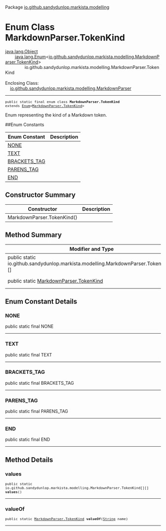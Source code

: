 Package [io.github.sandydunlop.markista.modelling](index.md)

# Enum Class MarkdownParser.TokenKind
[java.lang.Object](https://docs.oracle.com/en/java/javase/24/docs/api/java.base/java/lang/Object.html)<br/>
        [java.lang.Enum](https://docs.oracle.com/en/java/javase/24/docs/api/java.base/java/lang/Enum.html)<[io.github.sandydunlop.markista.modelling.MarkdownParser.TokenKind](MarkdownParser.TokenKind.md)><br/>
                io.github.sandydunlop.markista.modelling.MarkdownParser.TokenKind<br/>
<br/>
Enclosing Class:<br/>
    [io.github.sandydunlop.markista.modelling.MarkdownParser](MarkdownParser.md)


----

<span style="font-family: monospace; font-size: 80%;">public static final enum class __MarkdownParser.TokenKind__<br/>extends [Enum](https://docs.oracle.com/en/java/javase/24/docs/api/java.base/java/lang/Enum.html)<[MarkdownParser.TokenKind](MarkdownParser.TokenKind.md)>
</span>

Enum representing the kind of a Markdown token.


##Enum Constants

| Enum Constant                 | Description |
|-------------------------------|-------------|
| [NONE](#none)                 |             |
| [TEXT](#text)                 |             |
| [BRACKETS_TAG](#brackets_tag) |             |
| [PARENS_TAG](#parens_tag)     |             |
| [END](#end)                   |             |



## Constructor Summary

| Constructor                | Description |
|----------------------------|-------------|
| MarkdownParser.TokenKind() |             |



## Method Summary

| Modifier and Type                                                                   | Method                                                                                                                 | Description |
|-------------------------------------------------------------------------------------|------------------------------------------------------------------------------------------------------------------------|-------------|
| public static io.github.sandydunlop.markista.modelling.MarkdownParser.TokenKind[][] | [values](#values)()                                                                                                    |             |
| public static [MarkdownParser.TokenKind](MarkdownParser.TokenKind.md)               | [valueOf](#valueof)([String](https://docs.oracle.com/en/java/javase/24/docs/api/java.base/java/lang/String.html) name) |             |



## Enum Constant Details

### NONE

public static final  NONE




---

### TEXT

public static final  TEXT




---

### BRACKETS_TAG

public static final  BRACKETS_TAG




---

### PARENS_TAG

public static final  PARENS_TAG




---

### END

public static final  END




---


## Method Details

### values

<span style="font-family: monospace; font-size: 80%;">public static io.github.sandydunlop.markista.modelling.MarkdownParser.TokenKind[][] __values__()</span>




---

### valueOf

<span style="font-family: monospace; font-size: 80%;">public static [MarkdownParser.TokenKind](MarkdownParser.TokenKind.md) __valueOf__([String](https://docs.oracle.com/en/java/javase/24/docs/api/java.base/java/lang/String.html) name)</span>




---

